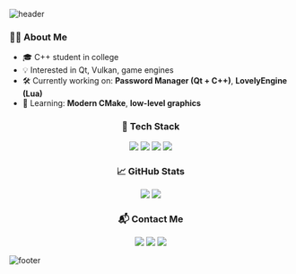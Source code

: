![header](https://capsule-render.vercel.app/api?type=waving&height=300&color=timeGradient&text=Hi%20I'm%20Jaroslaw%20👋&animation=twinkling&fontAlign=50&textBg=false&reversal=false&section=header&fontSize=65)

### 👨‍💻 About Me
- 🎓 C++ student in college  
- 💡 Interested in Qt, Vulkan, game engines  
- 🛠️ Currently working on: **Password Manager (Qt + C++)**, **LovelyEngine (Lua)**  
- 🌱 Learning: **Modern CMake**, **low-level graphics**  

<h3 align="center">🚀 Tech Stack</h3>
<p align="center">
  <img src="https://img.shields.io/badge/-C++-00599C?style=for-the-badge&logo=cplusplus&logoColor=white">
  <a href="https://doc.qt.io/qt-6/index.html"><img src="https://img.shields.io/badge/-Qt-41CD52?style=for-the-badge&logo=qt&logoColor=white"></a>
  <a href="https://www.vulkan.org/"><img src="https://img.shields.io/badge/-Vulkan-AC162C?style=for-the-badge&logo=vulkan&logoColor=white"></a>
  <a href="https://cmake.org/"><img src="https://img.shields.io/badge/-CMake-064F8C?style=for-the-badge&logo=cmake&logoColor=white"></a>
</p>

<h3 align="center">📈 GitHub Stats</h3>
<p align="center">
  <img src="https://github-readme-stats.vercel.app/api?username=Jarlok17&show_icons=true&theme=tokyonight">
  <img src="https://github-readme-stats.vercel.app/api/top-langs/?username=Jarlok17&layout=compact&theme=tokyonight">
</p>

<h3 align="center">📬 Contact Me</h3>
<p align="center">
  <a href="https://t.me/jaros1288"><img src="https://img.shields.io/badge/-Telegram-2CA5E0?style=for-the-badge&logo=telegram&logoColor=white"></a>
  <a href="https://discordapp.com/users/Jar16f#8139"><img src="https://img.shields.io/badge/-Discord-5865F2?style=for-the-badge&logo=discord&logoColor=white"></a>
  <a href="mailto:abilik48@gmail.com"><img src="https://img.shields.io/badge/-Gmail-D14836?style=for-the-badge&logo=gmail&logoColor=white"></a>
</p>


![footer](https://capsule-render.vercel.app/api?type=waving&height=300&color=timeGradient&text=See%20ya&animation=twinkling&fontAlign=50&textBg=false&reversal=false&section=footer&fontSize=65)

